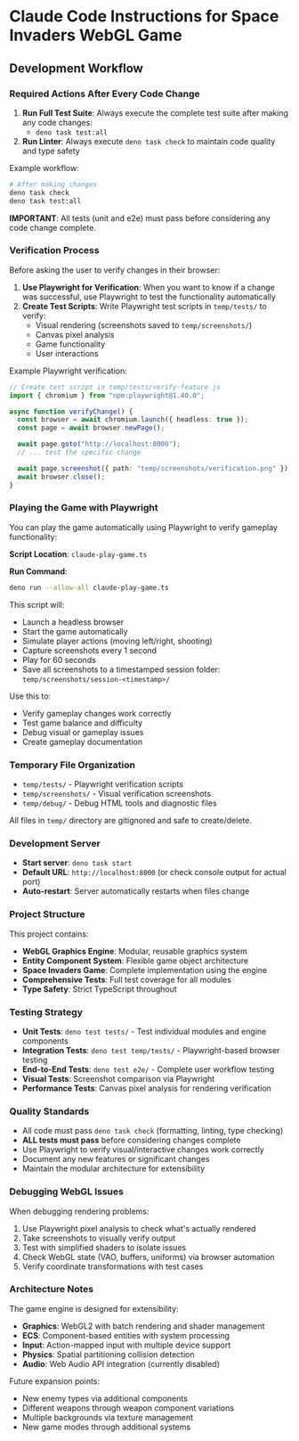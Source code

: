 # Claude Code Instructions for Space Invaders WebGL Game

## Development Workflow

### Required Actions After Every Code Change

1. **Run Full Test Suite**: Always execute the complete test suite after making
   any code changes:
   - `deno task test:all`
2. **Run Linter**: Always execute `deno task check` to maintain code quality and
   type safety

Example workflow:

```bash
# After making changes
deno task check
deno task test:all
```

**IMPORTANT**: All tests (unit and e2e) must pass before considering any code
change complete.

### Verification Process

Before asking the user to verify changes in their browser:

1. **Use Playwright for Verification**: When you want to know if a change was
   successful, use Playwright to test the functionality automatically
2. **Create Test Scripts**: Write Playwright test scripts in `temp/tests/` to
   verify:
   - Visual rendering (screenshots saved to `temp/screenshots/`)
   - Canvas pixel analysis
   - Game functionality
   - User interactions

Example Playwright verification:

```typescript
// Create test script in temp/tests/verify-feature.js
import { chromium } from "npm:playwright@1.40.0";

async function verifyChange() {
  const browser = await chromium.launch({ headless: true });
  const page = await browser.newPage();

  await page.goto("http://localhost:8000");
  // ... test the specific change

  await page.screenshot({ path: "temp/screenshots/verification.png" });
  await browser.close();
}
```

### Playing the Game with Playwright

You can play the game automatically using Playwright to verify gameplay
functionality:

**Script Location**: `claude-play-game.ts`

**Run Command**:

```bash
deno run --allow-all claude-play-game.ts
```

This script will:

- Launch a headless browser
- Start the game automatically
- Simulate player actions (moving left/right, shooting)
- Capture screenshots every 1 second
- Play for 60 seconds
- Save all screenshots to a timestamped session folder:
  `temp/screenshots/session-<timestamp>/`

Use this to:

- Verify gameplay changes work correctly
- Test game balance and difficulty
- Debug visual or gameplay issues
- Create gameplay documentation

### Temporary File Organization

- `temp/tests/` - Playwright verification scripts
- `temp/screenshots/` - Visual verification screenshots
- `temp/debug/` - Debug HTML tools and diagnostic files

All files in `temp/` directory are gitignored and safe to create/delete.

### Development Server

- **Start server**: `deno task start`
- **Default URL**: `http://localhost:8000` (or check console output for actual
  port)
- **Auto-restart**: Server automatically restarts when files change

### Project Structure

This project contains:

- **WebGL Graphics Engine**: Modular, reusable graphics system
- **Entity Component System**: Flexible game object architecture
- **Space Invaders Game**: Complete implementation using the engine
- **Comprehensive Tests**: Full test coverage for all modules
- **Type Safety**: Strict TypeScript throughout

### Testing Strategy

- **Unit Tests**: `deno test tests/` - Test individual modules and engine
  components
- **Integration Tests**: `deno test temp/tests/` - Playwright-based browser
  testing
- **End-to-End Tests**: `deno test e2e/` - Complete user workflow testing
- **Visual Tests**: Screenshot comparison via Playwright
- **Performance Tests**: Canvas pixel analysis for rendering verification

### Quality Standards

- All code must pass `deno task check` (formatting, linting, type checking)
- **ALL tests must pass** before considering changes complete
- Use Playwright to verify visual/interactive changes work correctly
- Document any new features or significant changes
- Maintain the modular architecture for extensibility

### Debugging WebGL Issues

When debugging rendering problems:

1. Use Playwright pixel analysis to check what's actually rendered
2. Take screenshots to visually verify output
3. Test with simplified shaders to isolate issues
4. Check WebGL state (VAO, buffers, uniforms) via browser automation
5. Verify coordinate transformations with test cases

### Architecture Notes

The game engine is designed for extensibility:

- **Graphics**: WebGL2 with batch rendering and shader management
- **ECS**: Component-based entities with system processing
- **Input**: Action-mapped input with multiple device support
- **Physics**: Spatial partitioning collision detection
- **Audio**: Web Audio API integration (currently disabled)

Future expansion points:

- New enemy types via additional components
- Different weapons through weapon component variations
- Multiple backgrounds via texture management
- New game modes through additional systems
